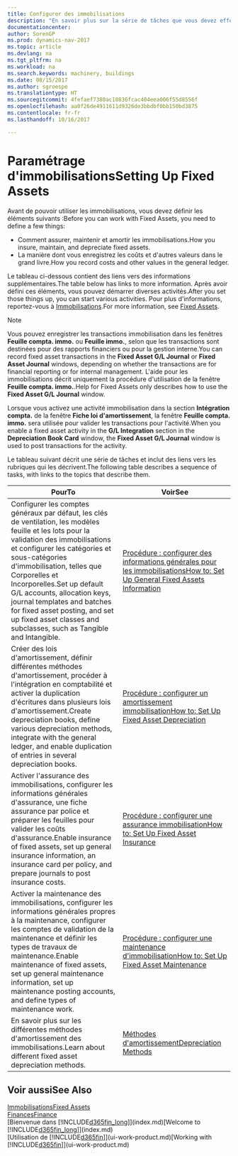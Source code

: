```yaml
---
title: Configurer des immobilisations
description: "En savoir plus sur la série de tâches que vous devez effectuer pour configurer les immobilisations, telles que les machines ou les bâtiments."
documentationcenter: 
author: SorenGP
ms.prod: dynamics-nav-2017
ms.topic: article
ms.devlang: na
ms.tgt_pltfrm: na
ms.workload: na
ms.search.keywords: machinery, buildings
ms.date: 08/15/2017
ms.author: sgroespe
ms.translationtype: HT
ms.sourcegitcommit: 4fefaef7380ac10836fcac404eea006f55d8556f
ms.openlocfilehash: aa0f26de4911611d9326de3bbdbf0bb150bd3875
ms.contentlocale: fr-fr
ms.lasthandoff: 10/16/2017

---
```

# <a name="setting-up-fixed-assets"></a><span data-ttu-id="11fe2-103">Paramétrage d'immobilisations</span><span class="sxs-lookup"><span data-stu-id="11fe2-103">Setting Up Fixed Assets</span></span>
<span data-ttu-id="11fe2-104">Avant de pouvoir utiliser les immobilisations, vous devez définir les éléments suivants :</span><span class="sxs-lookup"><span data-stu-id="11fe2-104">Before you can work with Fixed Assets, you need to define a few things:</span></span>  

* <span data-ttu-id="11fe2-105">Comment assurer, maintenir et amortir les immobilisations.</span><span class="sxs-lookup"><span data-stu-id="11fe2-105">How you insure, maintain, and depreciate fixed assets.</span></span>  
* <span data-ttu-id="11fe2-106">La manière dont vous enregistrez les coûts et d'autres valeurs dans le grand livre.</span><span class="sxs-lookup"><span data-stu-id="11fe2-106">How you record costs and other values in the general ledger.</span></span>  

<span data-ttu-id="11fe2-107">Le tableau ci-dessous contient des liens vers des informations supplémentaires.</span><span class="sxs-lookup"><span data-stu-id="11fe2-107">The table below has links to more information.</span></span> <span data-ttu-id="11fe2-108">Après avoir défini ces éléments, vous pouvez démarrer diverses activités.</span><span class="sxs-lookup"><span data-stu-id="11fe2-108">After you set those things up, you can start various activities.</span></span> <span data-ttu-id="11fe2-109">Pour plus d'informations, reportez-vous à [Immobilisations](fa-manage.md).</span><span class="sxs-lookup"><span data-stu-id="11fe2-109">For more information, see [Fixed Assets](fa-manage.md).</span></span>  

> [!NOTE]  
>   <span data-ttu-id="11fe2-110">Vous pouvez enregistrer les transactions immobilisation dans les fenêtres **Feuille compta. immo.** ou **Feuille immo.**, selon que les transactions sont destinées pour des rapports financiers ou pour la gestion interne.</span><span class="sxs-lookup"><span data-stu-id="11fe2-110">You can record fixed asset transactions in the **Fixed Asset G/L Journal** or **Fixed Asset Journal** windows, depending on whether the transactions are for financial reporting or for internal management.</span></span> <span data-ttu-id="11fe2-111">L'aide pour les immobilisations décrit uniquement la procédure d'utilisation de la fenêtre **Feuille compta. immo.**.</span><span class="sxs-lookup"><span data-stu-id="11fe2-111">Help for Fixed Assets only describes how to use the **Fixed Asset G/L Journal** window.</span></span>  

<span data-ttu-id="11fe2-112">Lorsque vous activez une activité immobilisation dans la section **Intégration compta.** de la fenêtre **Fiche loi d'amortissement**, la fenêtre **Feuille compta. immo.** sera utilisée pour valider les transactions pour l'activité.</span><span class="sxs-lookup"><span data-stu-id="11fe2-112">When you enable a fixed asset activity in the **G/L Integration** section in the **Depreciation Book Card** window, the **Fixed Asset G/L Journal** window is used to post transactions for the activity.</span></span>

<span data-ttu-id="11fe2-113">Le tableau suivant décrit une série de tâches et inclut des liens vers les rubriques qui les décrivent.</span><span class="sxs-lookup"><span data-stu-id="11fe2-113">The following table describes a sequence of tasks, with links to the topics that describe them.</span></span>  

| <span data-ttu-id="11fe2-114">Pour</span><span class="sxs-lookup"><span data-stu-id="11fe2-114">To</span></span> | <span data-ttu-id="11fe2-115">Voir</span><span class="sxs-lookup"><span data-stu-id="11fe2-115">See</span></span> |
| --- | --- |
| <span data-ttu-id="11fe2-116">Configurer les comptes généraux par défaut, les clés de ventilation, les modèles feuille et les lots pour la validation des immobilisations et configurer les catégories et sous-catégories d'immobilisation, telles que Corporelles et Incorporelles.</span><span class="sxs-lookup"><span data-stu-id="11fe2-116">Set up default G/L accounts, allocation keys, journal templates and batches for fixed asset posting, and set up fixed asset classes and subclasses, such as Tangible and Intangible.</span></span> |[<span data-ttu-id="11fe2-117">Procédure : configurer des informations générales pour les immobilisations</span><span class="sxs-lookup"><span data-stu-id="11fe2-117">How to: Set Up General Fixed Assets Information</span></span>](fa-how-setup-general.md) |
| <span data-ttu-id="11fe2-118">Créer des lois d'amortissement, définir différentes méthodes d'amortissement, procéder à l'intégration en comptabilité et activer la duplication d'écritures dans plusieurs lois d'amortissement.</span><span class="sxs-lookup"><span data-stu-id="11fe2-118">Create depreciation books, define various depreciation methods, integrate with the general ledger, and enable duplication of entries in several depreciation books.</span></span> |[<span data-ttu-id="11fe2-119">Procédure : configurer un amortissement immobilisation</span><span class="sxs-lookup"><span data-stu-id="11fe2-119">How to: Set Up Fixed Asset Depreciation</span></span>](fa-how-setup-depreciation.md) |
| <span data-ttu-id="11fe2-120">Activer l'assurance des immobilisations, configurer les informations générales d'assurance, une fiche assurance par police et préparer les feuilles pour valider les coûts d'assurance.</span><span class="sxs-lookup"><span data-stu-id="11fe2-120">Enable insurance of fixed assets, set up general insurance information, an insurance card per policy, and prepare journals to post insurance costs.</span></span> |[<span data-ttu-id="11fe2-121">Procédure : configurer une assurance immobilisation</span><span class="sxs-lookup"><span data-stu-id="11fe2-121">How to: Set Up Fixed Asset Insurance</span></span>](fa-how-setup-insurance.md) |
| <span data-ttu-id="11fe2-122">Activer la maintenance des immobilisations, configurer les informations générales propres à la maintenance, configurer les comptes de validation de la maintenance et définir les types de travaux de maintenance.</span><span class="sxs-lookup"><span data-stu-id="11fe2-122">Enable maintenance of fixed assets, set up general maintenance information, set up maintenance posting accounts, and define types of maintenance work.</span></span> |[<span data-ttu-id="11fe2-123">Procédure : configurer une maintenance d'immobilisation</span><span class="sxs-lookup"><span data-stu-id="11fe2-123">How to: Set Up Fixed Asset Maintenance</span></span>](fa-how-setup-maintenance.md) |
| <span data-ttu-id="11fe2-124">En savoir plus sur les différentes méthodes d'amortissement des immobilisations.</span><span class="sxs-lookup"><span data-stu-id="11fe2-124">Learn about different fixed asset depreciation methods.</span></span> |[<span data-ttu-id="11fe2-125">Méthodes d'amortissement</span><span class="sxs-lookup"><span data-stu-id="11fe2-125">Depreciation Methods</span></span>](fa-depreciation-methods.md) |

## <a name="see-also"></a><span data-ttu-id="11fe2-126">Voir aussi</span><span class="sxs-lookup"><span data-stu-id="11fe2-126">See Also</span></span>
[<span data-ttu-id="11fe2-127">Immobilisations</span><span class="sxs-lookup"><span data-stu-id="11fe2-127">Fixed Assets</span></span>](fa-manage.md)  
[<span data-ttu-id="11fe2-128">Finances</span><span class="sxs-lookup"><span data-stu-id="11fe2-128">Finance</span></span>](finance.md)  
<span data-ttu-id="11fe2-129">[Bienvenue dans [!INCLUDE[d365fin_long](includes/d365fin_long_md.md)]](index.md)</span><span class="sxs-lookup"><span data-stu-id="11fe2-129">[Welcome to [!INCLUDE[d365fin_long](includes/d365fin_long_md.md)]](index.md)</span></span>  
<span data-ttu-id="11fe2-130">[Utilisation de [!INCLUDE[d365fin](includes/d365fin_md.md)]](ui-work-product.md)</span><span class="sxs-lookup"><span data-stu-id="11fe2-130">[Working with [!INCLUDE[d365fin](includes/d365fin_md.md)]](ui-work-product.md)</span></span>


